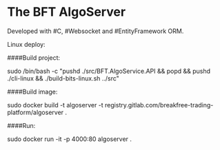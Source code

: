 # The BFT AlgoServer

Developed with #C, #Websocket and #EntityFramework ORM.

Linux deploy:

####Build project:

sudo /bin/bash -c "pushd ./src/BFT.AlgoService.API && popd && pushd ./cli-linux && ./build-bits-linux.sh ../src"


####Build image:

sudo docker build -t algoserver -t registry.gitlab.com/breakfree-trading-platform/algoserver .

####Run:

sudo docker run -it -p 4000:80 algoserver .
